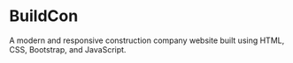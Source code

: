 # BuildCon
A modern and responsive construction company website built using HTML, CSS, Bootstrap, and JavaScript.
